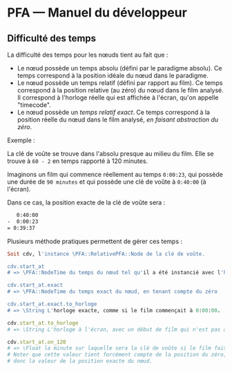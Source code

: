 # PFA — Manuel du développeur

## Difficulté des temps

La difficulté des temps pour les nœuds tient au fait que :

* Le nœud possède un temps absolu (défini par le paradigme absolu). Ce temps correspond à la position idéale du nœud dans le paradigme.
* Le nœud possède un temps relatif (défini par rapport au film). Ce temps correspond à la position relative (au zéro) du nœud dans le film analysé. Il correspond à l'horloge réelle qui est affichée à l'écran, qu'on appelle "timecode".
* Le nœud possède un *temps relatif exact*. Ce temps correspond à la position réelle du nœud dans le film analysé, *en faisant abstraction du zéro*.

Exemple : 

La clé de voûte se trouve dans l'absolu presque au milieu du film. Elle se trouve à `60 - 2` en temps rapporté à 120 minutes.

Imaginons un film qui commence réellement au temps `0:00:23`, qui possède une durée de `90 minutes` et qui possède une clé de voûte à `0:40:00` (à l'écran).

Dans ce cas, la position exacte de la clé de voûte sera :

~~~bash
   0:40:00
-  0:00:23
= 0:39:37
~~~

Plusieurs méthode pratiques permettent de gérer ces temps :

~~~ruby
Soit cdv, l'instance \PFA::RelativePFA::Node de la clé de voûte.

cdv.start_at
# => \PFA::NodeTime du temps du nœud tel qu'il a été instancié avec l'horloge du film.

cdv.start_at.exact
# => \PFA::NodeTime du temps exact du nœud, en tenant compte du zéro

cdv.start_at.exact.to_horloge
# => \String L'horloge exacte, comme si le film commençait à 0:00:00.

cdv.start_at.to_horloge
# => \String L'horloge à l'écran, avec un début de film qui n'est pas à 0:00:00.

cdv.start_at.on_120
# => \Float la minute sur laquelle sera la clé de voûte si le film faisait 120 minutes
# Noter que cette valeur tient forcément compte de la position du zéro, et prend 
# donc la valeur de la position exacte du nœud.


~~~
